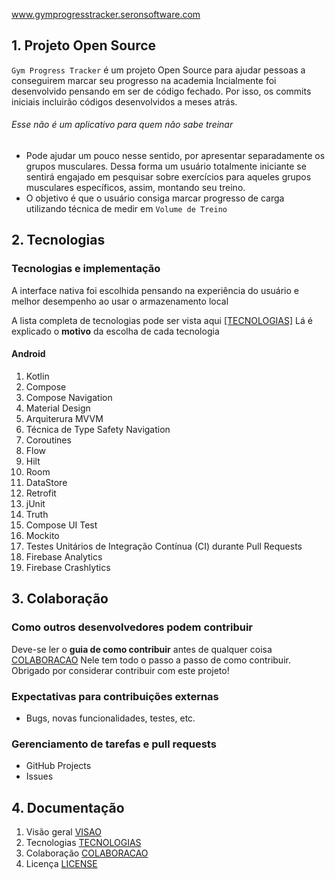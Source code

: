 
www.gymprogresstracker.seronsoftware.com

## 1. Projeto Open Source
`Gym Progress Tracker` é um projeto Open Source para ajudar pessoas a conseguirem marcar seu progresso na academia
Incialmente foi desenvolvido pensando em ser de código fechado. Por isso, os commits iniciais incluirão códigos desenvolvidos a meses atrás.
###### Esse não é um aplicativo para quem não sabe treinar
- Pode ajudar um pouco nesse sentido, por apresentar separadamente os grupos musculares. Dessa forma um usuário totalmente iniciante se sentirá engajado em pesquisar sobre exercícios para aqueles grupos musculares específicos, assim, montando seu treino.
- O objetivo é que o usuário consiga marcar progresso de carga utilizando técnica de medir em `Volume de Treino` 

## 2. Tecnologias
### Tecnologias e implementação
A interface nativa foi escolhida pensando na experiência do usuário e melhor desempenho ao usar o armazenamento local

A lista completa de tecnologias pode ser vista aqui [[TECNOLOGIAS]](https://github.com/Gym-Progress-Tracker/Android/blob/main/docs/TECNOLOGIAS.md)
Lá é explicado o **motivo** da escolha de cada tecnologia
#### Android
1. Kotlin
2. Compose
3. Compose Navigation
4. Material Design
5. Arquiterura MVVM
6. Técnica de Type Safety Navigation
7. Coroutines
8. Flow
9. Hilt
10. Room
11. DataStore
12. Retrofit
13. jUnit
14. Truth
15. Compose UI Test
16. Mockito
17. Testes Unitários de Integração Contínua (CI) durante Pull Requests
18. Firebase Analytics
19. Firebase Crashlytics

## 3. Colaboração
### Como outros desenvolvedores podem contribuir
Deve-se ler o **guia de como contribuir** antes de qualquer coisa [COLABORACAO](https://github.com/Gym-Progress-Tracker/Android/blob/main/docs/COLABORACAO.md)
Nele tem todo o passo a passo de como contribuir.
Obrigado por considerar contribuir com este projeto!

### Expectativas para contribuições externas
- Bugs, novas funcionalidades, testes, etc.

### Gerenciamento de tarefas e pull requests
- GitHub Projects
- Issues

## 4. Documentação
1. Visão geral [VISAO](https://github.com/Gym-Progress-Tracker/Android/blob/main/docs/VISAO_GERAL.md)
2. Tecnologias [TECNOLOGIAS](https://github.com/Gym-Progress-Tracker/Android/blob/main/docs/TECNOLOGIAS.md)
3. Colaboração [COLABORACAO](https://github.com/Gym-Progress-Tracker/Android/blob/main/docs/COLABORACAO.md)
4. Licença [LICENSE](https://github.com/Gym-Progress-Tracker/Android/blob/main/LICENSE.md)

